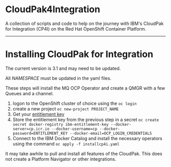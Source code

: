 # CloudPak4Integration #
A collection of scripts and code to help on the journey with IBM's CloudPak for Integration (CP4I) on the Red Hat OpenShift Container Platform.

______

# Installing CloudPak for Integration #
The current version is 3.1 and may need to be updated.

All *NAMESPACE* must be updated in the yaml files.

These steps will install the MQ OCP Operator and create a QMGR with a few Queues and a channel.

1. logon to the OpenShift cluster of choice using the `oc login`
2. create a new project `oc new-project PROJECT_NAME`
3. Get your [entitlement key](https://myibm.ibm.com/products-services/containerlibrary)
4. Store the entitlement key from the previous step in a secret `oc create secret docker-registry ibm-entitlement-key --docker-server=cp.icr.io --docker-username=cp --docker-password=ENTITLEMENT_KEY --docker-email=OCP_LOGIN_CREDENTIALS`
5. Connect to the IBM Docker Catalog and install the necessary operators using the command `oc apply -f installcp4i.yaml`

It may take awhile to pull and install all features of the CloudPak.  This does not create a Platform Navigator or other integrations.
